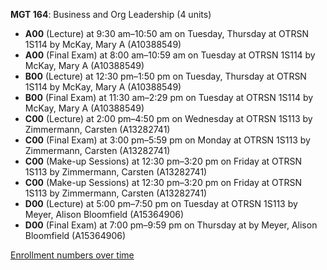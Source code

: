 **MGT 164**: Business and Org Leadership (4 units)

- **A00** (Lecture) at 9:30 am–10:50 am on Tuesday, Thursday at OTRSN 1S114 by McKay, Mary A (A10388549)
- **A00** (Final Exam) at 8:00 am–10:59 am on Tuesday at OTRSN 1S114 by McKay, Mary A (A10388549)
- **B00** (Lecture) at 12:30 pm–1:50 pm on Tuesday, Thursday at OTRSN 1S114 by McKay, Mary A (A10388549)
- **B00** (Final Exam) at 11:30 am–2:29 pm on Tuesday at OTRSN 1S114 by McKay, Mary A (A10388549)
- **C00** (Lecture) at 2:00 pm–4:50 pm on Wednesday at OTRSN 1S113 by Zimmermann, Carsten (A13282741)
- **C00** (Final Exam) at 3:00 pm–5:59 pm on Monday at OTRSN 1S113 by Zimmermann, Carsten (A13282741)
- **C00** (Make-up Sessions) at 12:30 pm–3:20 pm on Friday at OTRSN 1S113 by Zimmermann, Carsten (A13282741)
- **C00** (Make-up Sessions) at 12:30 pm–3:20 pm on Friday at OTRSN 1S113 by Zimmermann, Carsten (A13282741)
- **D00** (Lecture) at 5:00 pm–7:50 pm on Tuesday at OTRSN 1S113 by Meyer, Alison Bloomfield (A15364906)
- **D00** (Final Exam) at 7:00 pm–9:59 pm on Thursday at   by Meyer, Alison Bloomfield (A15364906)

[Enrollment numbers over time](./MGT164.tsv)
